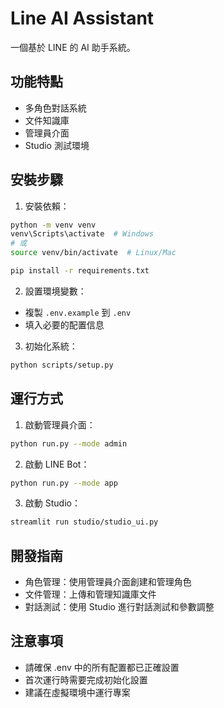 # Line AI Assistant

一個基於 LINE 的 AI 助手系統。

## 功能特點

- 多角色對話系統
- 文件知識庫
- 管理員介面
- Studio 測試環境

## 安裝步驟

1. 安裝依賴：
```bash
python -m venv venv
venv\Scripts\activate  # Windows
# 或
source venv/bin/activate  # Linux/Mac

pip install -r requirements.txt
```

2. 設置環境變數：
- 複製 `.env.example` 到 `.env`
- 填入必要的配置信息

3. 初始化系統：
```bash
python scripts/setup.py
```

## 運行方式

1. 啟動管理員介面：
```bash
python run.py --mode admin
```

2. 啟動 LINE Bot：
```bash
python run.py --mode app
```

3. 啟動 Studio：
```bash
streamlit run studio/studio_ui.py
```

## 開發指南

- 角色管理：使用管理員介面創建和管理角色
- 文件管理：上傳和管理知識庫文件
- 對話測試：使用 Studio 進行對話測試和參數調整

## 注意事項

- 請確保 .env 中的所有配置都已正確設置
- 首次運行時需要完成初始化設置
- 建議在虛擬環境中運行專案